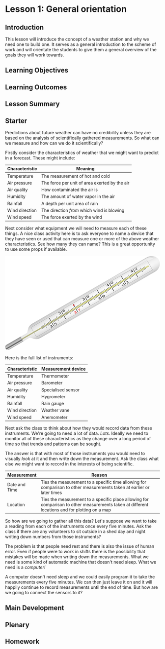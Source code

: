 # Lesson 1: General orientation

## Introduction

This lesson will introduce the concept of a weather station and why we need one to build one. It serves as a general introduction to the scheme of work and will orientate the students to give them a general overview of the goals they will work towards.

## Learning Objectives

## Learning Outcomes

## Lesson Summary

## Starter

Predictions about future weather can have no credibility unless they are based on the analysis of scientifically gathered measurements. So what can we measure and how can we do it scientifically?

Firstly consider the characteristics of weather that we might want to predict in a forecast. These might include:

Characteristic | Meaning
--- | --- 
Temperature  | The measurement of hot and cold
Air pressure | The force per unit of area exerted by the air
Air quality | How contaminated the air is
Humidity | The amount of water vapor in the air
Rainfall | A depth per unit area of rain
Wind direction | The direction *from* which wind is blowing
Wind speed | The force exerted by the wind

Next consider what equipment we will need to measure each of these things. A nice class activity here is to ask everyone to name a device that they have seen or used that can measure one or more of the above weather characteristics. See how many they can name? This is a great opportunity to use some props if available.

![](../../../images/clinical_thermometer.png)

Here is the full list of instruments:

Characteristic | Measurement device
--- | --- 
Temperature | Thermometer
Air pressure | Barometer
Air quality | Specialised sensor
Humidity | Hygrometer
Rainfall | Rain gauge
Wind direction | Weather vane
Wind speed | Anemometer

Next ask the class to think about how they would record data from these instruments. We're going to need a lot of data. *Lots*. Ideally we need to monitor all of these characteristics as they change over a long period of time so that trends and patterns can be sought.

The answer is that with most of those instruments you would need to visually *look* at it and then write down the measurement. Ask the class what else we might want to record in the interests of being scientific.

Measurement | Reason
--- | --- 
Date and Time | Ties the measurement to a specific time allowing for comparison to other measurements taken at earlier or later times
Location | Ties the measurement to a specific place allowing for comparison to other measurements taken at different locations and for plotting on a map

So how are we going to gather all this data? Let's suppose we want to take a reading from each of the instruments once every five minutes. Ask the class if there are any volunteers to sit outside in a shed day and night writing down numbers from those instruments?

The problem is that people need rest and there is also the issue of human error. Even if people were to work in shifts there is the possibility that mistakes will be made when writing down the measurements. What we need is some kind of automatic machine that doesn't need sleep. What we need is a *computer!*

A computer doesn't need sleep and we could easily program it to take the measurements every five minutes. We can then just leave it on and it will happily continue to record measurements until the end of time. But how are we going to connect the sensors to it?

## Main Development

## Plenary

## Homework
